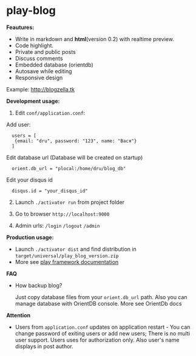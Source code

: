 # play-blog  



**Feautures:**
* Write in markdown and **html**(version 0.2) with realtime preview.
* Code highlight.
* Private and public posts
* Discuss comments 
* Embedded database (orientdb)
* Autosave while editing
* Responsive design

Example: http://blogzella.tk

**Development usage:**  
 
 1. Edit `conf/application.conf`:  
 
 Add user:
 
      users = [
       {email: "dru", password: "123", name: "Вася"}
      ]
 
 Edit database url (Database will be created on startup)
 
      orient.db_url = "plocal:/home/dru/blog_db"

 Edit your disqus id 
 
      disqus.id = "your_disqus_id"
 

 2. Launch `./activator run` from project folder
 
 
 3. Go to browser `http://localhost:9000` 
 
 3. Admin urls: `/login` `/logout` `/admin`
 
**Production usage:**   

* Launch `./activator dist` and find distribution in `target/universal/play_blog_version.zip`
* More see [play framework documentation](https://www.playframework.com/documentation/2.4.x/Home)

**FAQ**  

* How backup blog?

     Just copy database files from your `orient.db_url` path. Also you can manage database with OrientDB console. More see OrientDb docs

**Attention** 
* Users from `application.conf` updates on application restart - You can change password of exiting users or add new users; There is no multi user support. Users uses for authorization only. Also user's name displays in post author.
